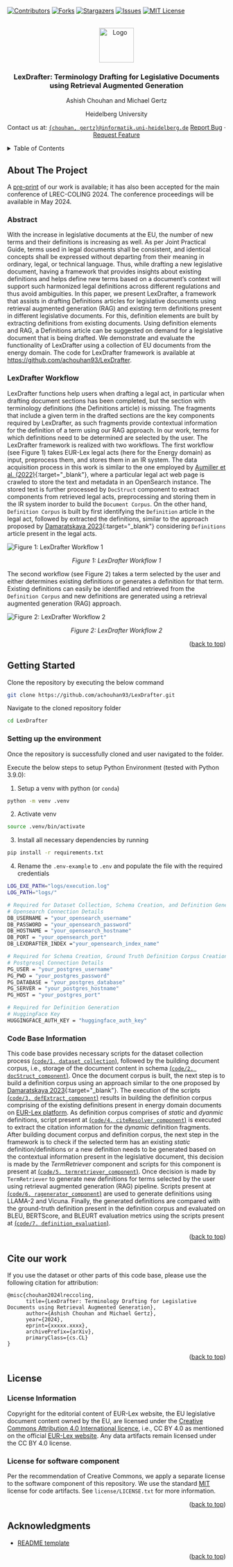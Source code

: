 <a name="readme-top"></a>
[![Contributors][contributors-shield]][contributors-url]
[![Forks][forks-shield]][forks-url]
[![Stargazers][stars-shield]][stars-url]
[![Issues][issues-shield]][issues-url]
[![MIT License][license-shield]][license-url]

<!-- PROJECT LOGO -->
<br />
<div align="center">
  <a href="https://github.com/achouhan93/LexDrafter">
    <img src="images/legal-document.png" alt="Logo" width="80" height="80">
  </a>

  <h3 align="center">LexDrafter: Terminology Drafting for Legislative Documents using Retrieval Augmented Generation</h3>

  <p align="center">
   Ashish Chouhan and Michael Gertz 
   
   Heidelberg University
   
   Contact us at: [`{chouhan, gertz}@informatik.uni-heidelberg.de`](mailto:chouhan@informatik.uni-heidelberg.de)
    <a href="https://github.com/achouhan93/LexDrafter/issues">Report Bug</a> · <a href="https://github.com/achouhan93/LexDrafter/issues">Request Feature</a>
  </p>
</div>



<!-- TABLE OF CONTENTS -->
<details>
  <summary>Table of Contents</summary>
  <ol>
    <li>
      <a href="#about-the-project">About The Project</a>
      <ul>
        <li><a href="#abstract">Abstract</a></li>
        <li><a href="#lexdrafter-workflow">LexDrafter Workflow</a></li>
      </ul>
    </li>
    <li>
      <a href="#getting-started">Getting Started</a>
      <ul>
        <li><a href="#setting-up-the-environment">Setting up the environment</a></li>
        <li><a href="#code-base-information">Code Base Information</a></li>
      </ul>
    </li>
    <li><a href="#cite-our-work">Cite our work</a></li>
    <li><a href="#license">License</a></li>
    <li><a href="#acknowledgments">Acknowledgments</a></li>
  </ol>
</details>



<!-- ABOUT THE PROJECT -->
## About The Project
A [pre-print](https://arxiv.org/abs/xxxxx) of our work is available; it has also been accepted for the main conference of LREC-COLING 2024. The conference proceedings will be available in May 2024.

### Abstract
With the increase in legislative documents at the EU, the number of new terms and their definitions is increasing as well. As per Joint Practical Guide, terms used in legal documents shall be consistent, and identical concepts
shall be expressed without departing from their meaning in ordinary, legal, or technical language. Thus, while drafting a new legislative document, having a framework that provides insights about existing definitions and
helps define new terms based on a document’s context will support such harmonized legal definitions across different regulations and thus avoid ambiguities. In this paper, we present LexDrafter, a framework that assists in drafting Definitions articles for legislative documents using retrieval augmented generation (RAG) and existing term definitions present in different legislative documents. For this, definition elements are built by extracting definitions from existing documents. Using definition elements and RAG, a Definitions article can be suggested on demand for a legislative document that is being drafted. We demonstrate and evaluate the functionality of LexDrafter using a collection of EU documents from the energy domain. The code for LexDrafter framework is available at https://github.com/achouhan93/LexDrafter.

### LexDrafter Workflow
LexDrafter functions help users when drafting a legal act, in particular when drafting document sections has been completed, but the section with terminology definitions (the Definitions article) is missing. The fragments that include a given term in the drafted sections are the key components required
by LexDrafter, as such fragments provide contextual information for the definition of a term using our
RAG approach. In our work, terms for which definitions need to be determined are selected by the user. The LexDrafter framework is realized with two workflows. The first workflow (see Figure 1) takes EUR-Lex legal acts (here for the Energy domain) as input, preprocess them, and stores them in an IR system. The data acquisition process in this work is similar to the one employed by [Aumiller et al. (2022)](https://aclanthology.org/2022.emnlp-main.519/){:target="_blank"}, where a particular legal act web page is crawled to store the text and metadata in an OpenSearch instance. The stored text is further processed by `DocStruct` component to extract components from retrieved legal acts,
preprocessing and storing them in the IR system inorder to build the `Document Corpus`. On the other hand, `Definition Corpus` is built by first identifying the `Definition` article in the legal act, followed by extracted the definitions, similar to the approach proposed by [Damaratskaya 2023](https://link.springer.com/chapter/10.1007/978-3-031-47112-4_14){:target="_blank"} considering `Definitions` article present in the legal acts.

![Figure 1: LexDrafter Workflow 1][workflow-screenshot-1] <p align="center">_Figure 1: LexDrafter Workflow 1_</p>

The second workflow (see Figure 2) takes a term selected by the user and either determines existing definitions or generates a definition for that term. Existing definitions can easily be identified and retrieved from the `Definition Corpus` and new definitions are generated using a retrieval augmented generation (RAG) approach.  

![Figure 2: LexDrafter Workflow 2][workflow-screenshot-2] <p align="center">_Figure 2: LexDrafter Workflow 2_</p>

<p align="right">(<a href="#readme-top">back to top</a>)</p>

<!-- GETTING STARTED -->
## Getting Started

Clone the repository by executing the below command
  ```sh
  git clone https://github.com/achouhan93/LexDrafter.git
  ```

Navigate to the cloned repository folder
  ```sh
  cd LexDrafter
  ```

### Setting up the environment
Once the repository is successfully cloned and user navigated to the folder. 

Execute the below steps to setup Python Environment (tested with Python 3.9.0):
  1. Setup a venv with python (or `conda`)

  ```sh
  python -m venv .venv
  ```

2. Activate venv

  ```sh
  source .venv/bin/activate
  ```

3. Install all necessary dependencies by running

  ```sh
  pip install -r requirements.txt
  ```

4. Rename the `.env-example` to `.env` and populate the file with the required credentials

```sh
LOG_EXE_PATH="logs/execution.log"
LOG_PATH="logs/"

# Required for Dataset Collection, Schema Creation, and Definition Generation 
# Opensearch Connection Details
DB_USERNAME = "your_opensearch_username"
DB_PASSWORD = "your_opensearch_password"
DB_HOSTNAME = "your_opensearch_hostname"
DB_PORT = "your_opensearch_port"
DB_LEXDRAFTER_INDEX ="your_opensearch_index_name"

# Required for Schema Creation, Ground Truth Definition Corpus Creation, and Definition Generation
# Postgresql Connection Details
PG_USER = "your_postgres_username"
PG_PWD = "your_postgres_password"
PG_DATABASE = "your_postgres_database"
PG_SERVER = "your_postgres_hostname"
PG_HOST = "your_postgres_port"

# Required for Definition Generation
# HuggingFace Key
HUGGINGFACE_AUTH_KEY = "huggingface_auth_key"
```

### Code Base Information
This code base provides necessary scripts for the dataset collection process [(`code/1. dataset_collection`)](https://github.com/achouhan93/LexDrafter/tree/main/code/1.%20dataset_collection), followed by the building document corpus, i.e., storage of the document content in schema [(`code/2. docStruct_component`)](https://github.com/achouhan93/LexDrafter/tree/main/code/2.%20docStruct_component). Once the document corpus is built, the next step is to build a definition corpus using an approach similar to the one proposed by [Damaratskaya 2023](https://link.springer.com/chapter/10.1007/978-3-031-47112-4_14){:target="_blank"}. The execution of the scripts [(`code/3. defExtract_component`)](https://github.com/achouhan93/LexDrafter/tree/main/code/3.%20defExtract_component) results in building the definition corpus comprising of the existing definitions present in energy domain documents on [EUR-Lex platform](https://eur-lex.europa.eu/search.html?name=browse-by%3Alegislation-in-force&type=named&displayProfile=allRelAllConsDocProfile&qid=1710260444909&CC_1_CODED=12). As definition corpus comprises of _static_ and _dyanmic_ definitions, script present at [(`code/4. citeResolver_component`)](https://github.com/achouhan93/LexDrafter/tree/main/code/4.%20citeResolver_component) is executed to extract the citation information for the _dynamic_ definition fragments. After building document corpus and definition corpus, the next step in the framework is to check if the selected term has an existing _static_ definition/definitions or a new definition needs to be generated based on the contextual information present in the legislative document, this decision is made by the _TermRetriever_ component and scripts for this component is present at [(`code/5. termretriever_component`)](https://github.com/achouhan93/LexDrafter/tree/main/code/6.%20termretriever_component). Once decision is made by `TermRetriever` to generate new definitions for terms selected by the user using retrieval augmented generation (RAG) pipeline. Scripts present at [(`code/6. ragenerator_component`)](https://github.com/achouhan93/LexDrafter/tree/main/code/6.%20ragenerator_component) are used to generate definitions using LLAMA-2 and Vicuna. Finally, the generated definitions are compared with the ground-truth definition present in the definition corpus and evaluated on BLEU, BERTScore, and BLEURT evaluation metrics using the scripts present at [(`code/7. definition_evaluation`)](https://github.com/achouhan93/LexDrafter/tree/main/code/7.%20definition_evaluation).

<p align="right">(<a href="#readme-top">back to top</a>)</p>

<!-- CITATION -->
## Cite our work
If you use the dataset or other parts of this code base, please use the following citation for attribution:

```
@misc{chouhan2024lreccoling,
      title={LexDrafter: Terminology Drafting for Legislative Documents using Retrieval Augmented Generation}, 
      author={Ashish Chouhan and Michael Gertz},
      year={2024},
      eprint={xxxxx.xxxx},
      archivePrefix={arXiv},
      primaryClass={cs.CL}
}
```

<p align="right">(<a href="#readme-top">back to top</a>)</p>

<!-- LICENSE -->
## License

### License Information
Copyright for the editorial content of EUR-Lex website, the EU legislative document content owned by the EU, are licensed under the [Creative Commons Attribution 4.0 International licence](https://creativecommons.org/licenses/by/4.0/), i.e., CC BY 4.0 as mentioned on the official [EUR-Lex website](https://eur-lex.europa.eu/content/legal-notice/legal-notice.html#2.%20droits).  Any data artifacts remain licensed under the CC BY 4.0 license.

### License for software component
Per the recommendation of Creative Commons, we apply a separate license to the software component of this repository. We use the standard [MIT](https://choosealicense.com/licenses/mit/) license for code artifacts.
See `license/LICENSE.txt` for more information.

<p align="right">(<a href="#readme-top">back to top</a>)</p>

<!-- ACKNOWLEDGMENTS -->
## Acknowledgments

* [README template](https://github.com/othneildrew/Best-README-Template)

<p align="right">(<a href="#readme-top">back to top</a>)</p>

<!-- MARKDOWN LINKS & IMAGES -->
<!-- https://www.markdownguide.org/basic-syntax/#reference-style-links -->
[contributors-shield]: https://img.shields.io/github/contributors/achouhan93/LexDrafter.svg?style=for-the-badge
[contributors-url]: https://github.com/achouhan93/LexDrafter/graphs/contributors
[forks-shield]: https://img.shields.io/github/forks/achouhan93/LexDrafter.svg?style=for-the-badge
[forks-url]: https://github.com/achouhan93/LexDrafter/forks
[stars-shield]: https://img.shields.io/github/stars/achouhan93/LexDrafter.svg?style=for-the-badge
[stars-url]: https://github.com/achouhan93/LexDrafter/stargazers
[issues-shield]: https://img.shields.io/github/issues/achouhan93/LexDrafter.svg?style=for-the-badge
[issues-url]: https://github.com/achouhan93/LexDrafter/issues
[license-shield]: https://img.shields.io/github/license/achouhan93/LexDrafter.svg?style=for-the-badge
[license-url]: https://github.com/achouhan93/LexDrafter/blob/master/license/LICENSE.txt
[workflow-screenshot-1]: images/lexdrafterworkflow1.png
[workflow-screenshot-2]: images/lexdrafterworkflow2.png
